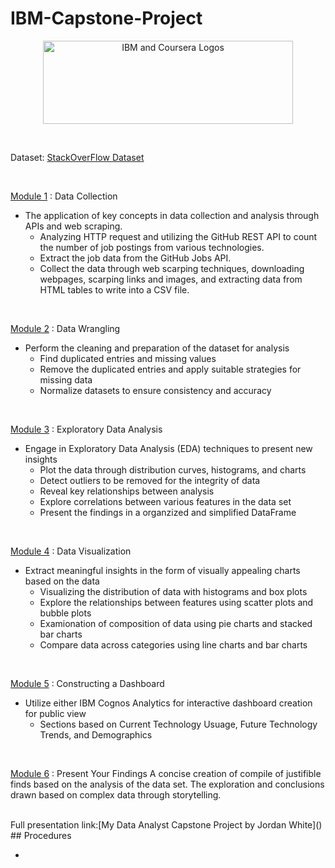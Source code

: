 # IBM-Capstone-Project
<p align="center">
    <img src="https://howtolearnmachinelearning.com/wp-content/uploads/2021/04/coursera_machine_learning_ibm.png?raw=true" alt="IBM and Coursera Logos" width="400" height="133"/>
</p>

<br/>

Dataset: [StackOverFlow Dataset](https://cf-courses-data.s3.us.cloud-object-storage.appdomain.cloud/T3iZyjwN9ifjS-B0JaYVgw/survey-data-updated%205.csv)

<br/>

<ins>Module 1</ins> : Data Collection
- The application of key concepts in data collection and analysis through APIs and web scraping.
  -  Analyzing HTTP request and utilizing the GitHub REST API to count the number of job postings from various technologies.
  -  Extract the job data from the GitHub Jobs API.
  -  Collect the data through web scarping techniques, downloading webpages, scarping links and images, and extracting data from HTML tables to write into a CSV file.
    
<br/>

<ins>Module 2</ins> :  Data Wrangling
- Perform the cleaning and preparation of the dataset for analysis
    - Find duplicated entries and missing values
    - Remove the duplicated entries and apply suitable strategies for missing data
    - Normalize datasets to ensure consistency and accuracy
 
<br/>

<ins>Module 3</ins> :  Exploratory Data Analysis
- Engage in Exploratory Data Analysis (EDA) techniques to present new insights
    - Plot the data through distribution curves, histograms, and charts
    - Detect outliers to be removed for the integrity of data
    - Reveal key relationships between analysis
    - Explore correlations between various features in the data set
    - Present the findings in a organzized and simplified DataFrame

<br/>

<ins>Module 4</ins> :  Data Visualization
- Extract meaningful insights in the form of visually appealing charts based on the data
    - Visualizing the distribution of data with histograms and box plots
    - Explore the relationships between features using scatter plots and bubble plots
    - Examionation of composition of data using pie charts and stacked bar charts
    - Compare data across categories using line charts and bar charts

<br/>

<ins>Module 5</ins> :  Constructing a Dashboard
- Utilize either IBM Cognos Analytics for interactive dashboard creation for public view
    - Sections based on Current Technology Usuage, Future Technology Trends, and Demographics

<br/>

<ins>Module 6</ins> :  Present Your Findings
A concise creation of compile of justifible finds based on the analysis of the data set. The exploration and conclusions drawn based on complex data through storytelling.

<br/>
Full presentation link:[My Data Analyst Capstone Project by Jordan White]()

<br/>
## Procedures

- 

